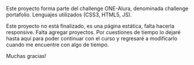 Este proyecto forma parte del challenge ONE-Alura, denominada challenge portafolio.
Lenguajes utilizados (CSS3, HTML5, JS).

Este proyecto no está finalizado, es una página estática, falta hacerla responsive.
Falta agregar proyectos.
Por cuestiones de tiempo lo dejaré hasta aquí para poder continuar con el curso y 
regresaré a modificarlo cuando me encuentre con algo de tiempo.

Muchas gracias!
